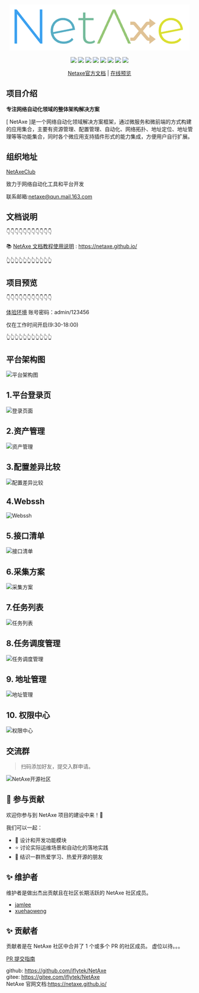 <p align="center">
    <img src="readme/logo.png" alt="netaxe" />
</p>


<p align="center">
    <img src="https://img.shields.io/badge/Python-brightgreen.svg"/>
    <img src="https://img.shields.io/badge/Django-orange.svg"/>
    <img src="https://img.shields.io/badge/FastAPI-brightgreen.svg"/>
    <img src="https://img.shields.io/badge/Vue3-blue.svg"/>
    <img src="https://img.shields.io/badge/Vite-orange.svg"/>
    <img src="https://img.shields.io/badge/NaiveUI-blue.svg"/>
    <img src="https://img.shields.io/badge/license-Apache-green.svg"/>
    <a href="https://gitee.com/NetAxeClub" target="_blank">
        <img src="https://img.shields.io/badge/Author-NetAxeClub-orange.svg"/>
    </a>
</p>
<p align="center">
 <a target="_blank" href="https://netaxe.github.io">Netaxe官方文档</a> |  <a target="_blank" href="http://47.99.86.164:9980">在线预览</a> 
</p>
<!-- <a href='https://gitee.com/IFLY-DevNet/net-axe/stargazers'><img src='https://gitee.com/IFLY-DevNet/net-axe/badge/star.svg?theme=dark' alt='star'></img></a>
<a href='https://gitee.com/IFLY-DevNet/net-axe/members'><img src='https://gitee.com/IFLY-DevNet/net-axe/badge/fork.svg?theme=white' alt='fork'></img></a> -->

<!-- [![IFLY-DevNet/NetAxe](https://gitee.com/IFLY-DevNet/net-axe/widgets/widget_card.svg?colors=2877c7,e0e0e0,bddcff,e3e9ed,666666,9b9b9b)](https://gitee.com/IFLY-DevNet/net-axe) -->

## 项目介绍

**专注网络自动化领域的整体架构解决方案**

[ NetAxe ]是一个网络自动化领域解决方案框架，通过微服务和微前端的方式构建的应用集合，主要有资源管理、配置管理、自动化、网络拓扑、地址定位、地址管理等等功能集合，同时各个微应用支持插件形式的能力集成，方便用户自行扩展。

## 组织地址

[NetAxeClub](https://gitee.com/NetAxeClub)

致力于网络自动化工具和平台开发

联系邮箱:netaxe@qun.mail.163.com

## 文档说明

👇👇👇👇👇👇👇👇👇👇👇

📚 [NetAxe 文档教程使用说明](https://netaxe.github.io/) : https://netaxe.github.io/

👆👆👆👆👆👆👆👆👆👆👆
## 项目预览

👇👇👇👇👇👇👇👇👇👇👇

[体验环境](http://47.99.86.164:9980) 账号密码：admin/123456

仅在工作时间开启(9:30-18:00)

👆👆👆👆👆👆👆👆👆👆👆

## 平台架构图

![平台架构图](https://cdn.staticaly.com/gh/xuehaoweng/netaxe-image@master/架构图.3vrmin46me00.webp)

## 1.平台登录页

![登录页面](https://cdn.staticaly.com/gh/xuehaoweng/netaxe-image@master/netaxe-login.78afwmigsc00.webp)

## 2.资产管理

![资产管理](https://cdn.staticaly.com/gh/xuehaoweng/netaxe-image@master/golang.63zo8r1zsjs0.webp)

## 3.配置差异比较

![配置差异比较](https://cdn.staticaly.com/gh/xuehaoweng/netaxe-image@master/netaxe-git-diff.60gnker70dk0.webp)

## 4.Webssh

![Webssh](https://cdn.staticaly.com/gh/xuehaoweng/netaxe-image@master/netaxe-webssh.3rs5vtioxe80.webp)

## 5.接口清单

![接口清单](https://cdn.staticaly.com/gh/xuehaoweng/netaxe-image@master/netaxe-interface.5pje0o1za4w0.webp)

## 6.采集方案

![采集方案](https://cdn.staticaly.com/gh/xuehaoweng/netaxe-image@master/netzxe-collect.4yf0qcxemhk0.webp)

## 7.任务列表

![任务列表](https://cdn.staticaly.com/gh/xuehaoweng/netaxe-image@master/netaxe-task.58uns0zatss0.webp)

## 8.任务调度管理

![任务调度管理](https://cdn.staticaly.com/gh/xuehaoweng/netaxe-image@master/netaxe-dispatch.3x68huinuzi0.webp)

## 9. 地址管理

![地址管理](https://cdn.staticaly.com/gh/xuehaoweng/netaxe-image@master/ipam.3vspimj3jf20.webp)

## 10. 权限中心

![权限中心](https://cdn.staticaly.com/gh/xuehaoweng/netaxe-image@master/rbac.6k2qnc2yqxk0.webp)

## 交流群

> 扫码添加好友，提交入群申请。
>

![NetAxe开源社区](https://cdn.staticaly.com/gh/xuehaoweng/netaxe-image@master/微信图片_20230106172200.240x6tqonx9c.webp)

## 🤝 参与贡献

欢迎你参与到 NetAxe 项目的建设中来！🎉

我们可以一起：

- 🎁 设计和开发功能模块
- ⭐ 讨论实际运维场景和自动化的落地实践
- 🎊 结识一群热爱学习、热爱开源的朋友

## ✨ 维护者

维护者是做出杰出贡献且在社区长期活跃的 NetAxe 社区成员。

- [jamlee](https://github.com/M87NET)
- [xuehaoweng](https://github.com/xuehaoweng)

## ✨ 贡献者

贡献者是在 NetAxe 社区中合并了 1 个或多个 PR 的社区成员。
虚位以待。。。

[PR 提交指南](https://mp.weixin.qq.com/s/sP2dC0txvBhExYxbjq94UA)

github: https://github.com/iflytek/NetAxe  
gitee: https://gitee.com/iflytek/NetAxe  
NetAxe 官网文档:https://netaxe.github.io/
